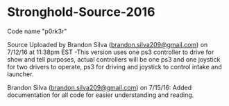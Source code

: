 # Stronghold-Source-2016
Code name "p0rk3r"

Source Uploaded by Brandon Silva (brandon.silva209@gmail.com) on 7/12/16 at 11:38pm EST
                -This version uses one ps3 controller to drive for show and tell purposes, actual controllers will be one ps3 and one joystick for two drivers to operate, ps3 for driving and joystick to control intake and launcher.

Brandon Silva (brandon.silva209@gmail.com) on 7/15/16: Added documentation for all code for easier understanding and reading.
